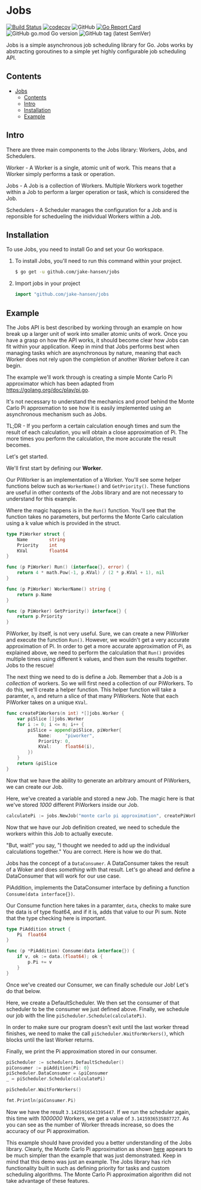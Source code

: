 # Jobs
[![Build Status](https://travis-ci.com/jake-hansen/jobs.svg?branch=main)](https://travis-ci.com/jake-hansen/jobs)
[![codecov](https://codecov.io/gh/jake-hansen/jobs/branch/main/graph/badge.svg?token=H30TXI2OBA)](https://codecov.io/gh/jake-hansen/jobs)
![GitHub](https://img.shields.io/github/license/jake-hansen/jobs)
[![Go Report Card](https://goreportcard.com/badge/github.com/jake-hansen/jobs)](https://goreportcard.com/report/github.com/jake-hansen/jobs)
![GitHub go.mod Go version](https://img.shields.io/github/go-mod/go-version/jake-hansen/jobs)
![GitHub tag (latest SemVer)](https://img.shields.io/github/v/tag/jake-hansen/jobs)

Jobs is a simple asynchronous job scheduling library for Go. Jobs works by abstracting goroutines to a simple yet highly configurable job scheduling API. 

## Contents
- [Jobs](#jobs)
	- [Contents](#contents)
	- [Intro](#intro)
	- [Installation](#installation)
	- [Example](#example)

## Intro

There are three main components to the Jobs library: Workers, Jobs, and Schedulers.

Worker - A Worker is a single, atomic unit of work. This means that a Worker simply performs a task or operation.

Jobs - A Job is a collection of Workers. Multiple Workers work together within a Job to perform a larger operation or task, which is considered the Job.

Schedulers - A Scheduler manages the configuration for a Job and is reponsible for schedueling the inidvidual Workers within a Job.

## Installation

To use Jobs, you need to install Go and set your Go workspace.

1. To install Jobs, you'll need to run this command within your project.
   
   ```sh
   $ go get -u github.com/jake-hansen/jobs
   ```

2. Import jobs in your project

    ```go
    import "github.com/jake-hansen/jobs
    ```

## Example

The Jobs API is best described by working through an example on how break up a larger unit of work into smaller atomic units of work. Once you have a grasp on how the API works, it should become clear how Jobs can fit within your application. Keep in mind that Jobs performs best when managing tasks which are asynchronous by nature, meaning that each Worker does not rely upon the completion of another Worker before it can begin.

The example we'll work through is creating a simple Monte Carlo Pi approximator which has been adapted from https://golang.org/doc/play/pi.go.

It's not necessary to understand the mechanics and proof behind the Monte Carlo Pi approxmation to see how it is easily implemented using an asynchronous mechanism such as Jobs.

TL;DR - If you perform a certain calculation enough times and sum the result of each calculation, you will obtain a close approximation of Pi. The more times you perform the calculation, the more accurate the result becomes.

Let's get started.

We'll first start by defining our **Worker**.

Our PiWorker is an implementation of a Worker. You'll see some helper functions below such as `WorkerName()` and `GetPriority()`. These functions are useful in other contexts of the Jobs library and are not necessary to understand for this example.

Where the magic happens is in the `Run()` function. You'll see that the function takes no parameters, but performs the Monte Carlo calculation using a k value which is provided in the struct.

```go
type PiWorker struct {
	Name        string
	Priority    int
	KVal	    float64
}

func (p PiWorker) Run() (interface{}, error) {
	return 4 * math.Pow(-1, p.KVal) / (2 * p.KVal + 1), nil
}

func (p PiWorker) WorkerName() string {
	return p.Name
}

func (p PiWorker) GetPriority() interface{} {
	return p.Priority
}
```

PiWorker, by itself, is not very useful. Sure, we can create a new PiWorker and execute the function `Run()`. However, we wouldn't get a very accurate approximation of Pi. In order to get a more accurate approximation of Pi, as explained above, we need to perform the calculation that `Run()` provides multiple times using different k values, and then sum the results together. Jobs to the rescue!

The next thing we need to do is define a Job. Remember that a Job is a *collection* of workers. So we will first need a collection of our PiWorkers. To do this, we'll create a helper function. This helper function will take a paramter, `n`, and return a slice of that many PiWorkers. Note that each PiWorker takes on a unique `KVal`. 

```go
func createPiWorkers(n int) *[]jobs.Worker {
	var piSlice []jobs.Worker
	for i := 0; i <= n; i++ {
		piSlice = append(piSlice, piWorker{
			Name:     "piworker",
			Priority: 0,
			KVal:     float64(i),
		})
	}
	return &piSlice
}
```

Now that we have the ability to generate an arbitrary amount of PiWorkers, we can create our Job.

Here, we've created a variable and stored a new Job. The magic here is that we've stored *1000* different PiWorkers inside our Job.

```go
calculatePi := jobs.NewJob("monte carlo pi approximation", createPiWorkers(1000))
```

Now that we have our Job definition created, we need to schedule the workers within this Job to actually execute.

"But, wait!" you say, "I thought we needed to add up the individual calculations together." You are correct. Here is how we do that.

Jobs has the concept of a `DataConsumer`. A DataConsumer takes the result of a Woker and does *something* with that result. Let's go ahead and define a DataConsumer that will work for our use case.

PiAddition, implements the DataConsumer interface by defining a function `Consume(data interface{})`.

Our Consume function here takes in a paramter, `data`, checks to make sure the data is of type float64, and if it is, adds that value to our Pi sum. Note that the type checking here is important. 

```go
type PiAddition struct {
	Pi	float64
}

func (p *PiAddition) Consume(data interface{}) {
	if v, ok := data.(float64); ok {
		p.Pi += v
	}
}
```

Once we've created our Consumer, we can finally schedule our Job! Let's do that below.

Here, we create a DefaultScheduler. We then set the consumer of that scheduler to be the consumer we just defined above. Finally, we schedule our job with the line `piScheduler.Schedule(calculatePi)`.

In order to make sure our program doesn't exit until the last worker thread finishes, we need to make the call `piScheduler.WaitForWorkers()`, which blocks until the last Worker returns.

Finally, we print the Pi approximation stored in our consumer.

```go
piScheduler := schedulers.DefaultScheduler()
piConsumer := piAddition{Pi: 0}
piScheduler.DataConsumer = &piConsumer
_ = piScheduler.Schedule(calculatePi)

piScheduler.WaitForWorkers()

fmt.Println(piConsumer.Pi)
```

Now we have the result `3.1425916543395447`. If we run the scheduler again, this time with *1000000* Workers, we get a value of `3.1415936535887727`. As you can see as the number of Worker threads increase, so does the accuracy of our Pi approximation.

This example should have provided you a better understanding of the Jobs library. Clearly, the Monte Carlo Pi approximation as shown [here](https://golang.org/doc/play/pi.go) appears to be much simpler than the example that was just demonstrated. Keep in mind that this demo was just an example. The Jobs library has rich functionality built in such as defining priority for tasks and custom scheduling algorithms. The Monte Carlo Pi approximation algorithm did not take advantage of these features.
